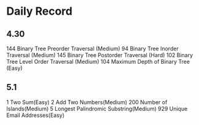 # Daily Record
## 4.30
 144 Binary Tree Preorder Traversal (Medium)
 94 Binary Tree Inorder Traversal (Medium)
 145 Binary Tree Postorder Traversal (Hard)
 102 Binary Tree Level Order Traversal (Medium)
 104 Maximum Depth of Binary Tree (Easy)
 
 ## 5.1
 1 Two Sum(Easy)
 2 Add Two Numbers(Medium)
 200 Number of Islands(Medium)
 5 Longest Palindromic Substring(Medium)
 929 Unique Email Addresses(Easy)

